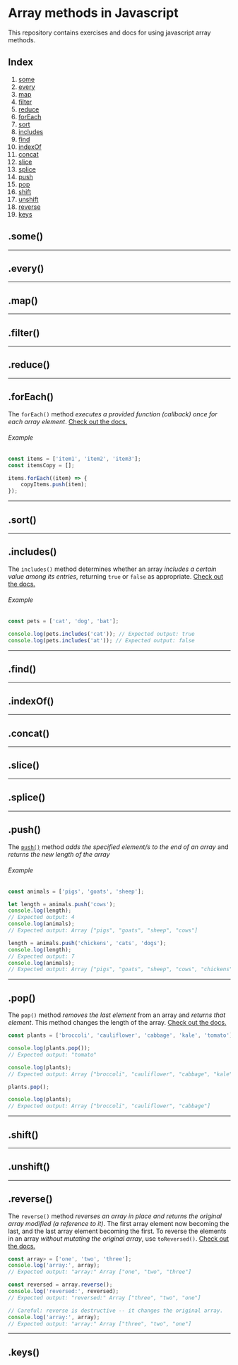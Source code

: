 # Array methods in Javascript

This repository contains exercises and docs for using javascript array methods.

## Index

1. [some](#some)
2. [every](#every)
3. [map](#map)
4. [filter](#filter)
5. [reduce](#reduce)
6. [forEach](#forEach)
7. [sort](#sort)
8. [includes](#find)
9. [find](#includes)
10. [indexOf](#indexOf)
11. [concat](#concat)
12. [slice](#slice)
13. [splice](#splice)
14. [push](#push)
15. [pop](#pop)
16. [shift](#shift)
17. [unshift](#unshift)
18. [reverse](#reverse)
19. [keys](#keys)

## .some()

---

## .every()

---

## .map()

---

## .filter()

---

## .reduce()

---

## .forEach()

The `forEach()` method _executes a provided function (callback) once for each array element_.
[Check out the docs.](https://developer.mozilla.org/en-US/docs/Web/JavaScript/Reference/Global_Objects/Array/forEach)

###### Example

```javascript
const items = ['item1', 'item2', 'item3'];
const itemsCopy = [];

items.forEach((item) => {
	copyItems.push(item);
});
```

---

## .sort()

---

## .includes()

The `includes()` method determines whether an array _includes a certain value among its entries_, returning `true` or `false` as appropriate.
[Check out the docs.](https://developer.mozilla.org/en-US/docs/Web/JavaScript/Reference/Global_Objects/Array/includes)

###### Example

```javascript
const pets = ['cat', 'dog', 'bat'];

console.log(pets.includes('cat')); // Expected output: true
console.log(pets.includes('at')); // Expected output: false
```

---

## .find()

---

## .indexOf()

---

## .concat()

---

## .slice()

---

## .splice()

---

## .push()

The [`push()`](https://developer.mozilla.org/en-US/docs/Web/JavaScript/Reference/Global_Objects/Array/push) method _adds the specified element/s to the end of an array_ and _returns the new length of the array_


###### Example

```javascript
const animals = ['pigs', 'goats', 'sheep'];

let length = animals.push('cows');
console.log(length);
// Expected output: 4
console.log(animals);
// Expected output: Array ["pigs", "goats", "sheep", "cows"]

length = animals.push('chickens', 'cats', 'dogs');
console.log(length);
// Expected output: 7
console.log(animals);
// Expected output: Array ["pigs", "goats", "sheep", "cows", "chickens", "cats", "dogs"]
```

---

## .pop()

The `pop()` method _removes the last element_ from an array and _returns that element_. This method changes the length of the array.
[Check out the docs.](https://developer.mozilla.org/en-US/docs/Web/JavaScript/Reference/Global_Objects/Array/pop)

```javascript
const plants = ['broccoli', 'cauliflower', 'cabbage', 'kale', 'tomato'];

console.log(plants.pop());
// Expected output: "tomato"

console.log(plants);
// Expected output: Array ["broccoli", "cauliflower", "cabbage", "kale"]

plants.pop();

console.log(plants);
// Expected output: Array ["broccoli", "cauliflower", "cabbage"]
```

---

## .shift()

---

## .unshift()

---

## .reverse()

The `reverse()` method _reverses an array in place and returns the original array modified (a reference to it)_. The first array element now becoming the last, and the last array element becoming the first. To reverse the elements in an array _without mutating the original array_, use `toReversed()`.
[Check out the docs.](https://developer.mozilla.org/en-US/docs/Web/JavaScript/Reference/Global_Objects/Array/reverse)

```javascript
const array> = ['one', 'two', 'three'];
console.log('array:', array);
// Expected output: "array:" Array ["one", "two", "three"]

const reversed = array.reverse();
console.log('reversed:', reversed);
// Expected output: "reversed:" Array ["three", "two", "one"]

// Careful: reverse is destructive -- it changes the original array.
console.log('array:', array);
// Expected output: "array:" Array ["three", "two", "one"]
```

---

## .keys()
